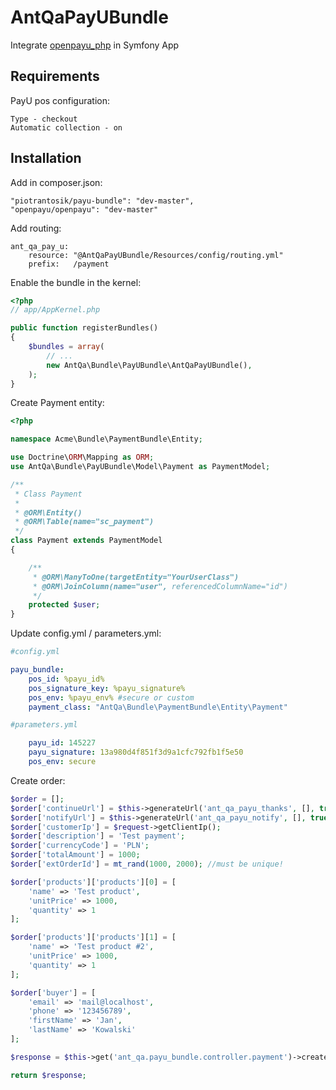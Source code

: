 AntQaPayUBundle
===========================
Integrate [openpayu_php](https://github.com/PayU/openpayu_php) in Symfony App

Requirements
------------

PayU pos configuration:

    Type - checkout
    Automatic collection - on

Installation
------------

Add in composer.json:

    "piotrantosik/payu-bundle": "dev-master",
    "openpayu/openpayu": "dev-master"

Add routing:

    ant_qa_pay_u:
        resource: "@AntQaPayUBundle/Resources/config/routing.yml"
        prefix:   /payment


Enable the bundle in the kernel:

``` php
<?php
// app/AppKernel.php

public function registerBundles()
{
    $bundles = array(
        // ...
        new AntQa\Bundle\PayUBundle\AntQaPayUBundle(),
    );
}
```

Create Payment entity:

```php
<?php

namespace Acme\Bundle\PaymentBundle\Entity;

use Doctrine\ORM\Mapping as ORM;
use AntQa\Bundle\PayUBundle\Model\Payment as PaymentModel;

/**
 * Class Payment
 *
 * @ORM\Entity()
 * @ORM\Table(name="sc_payment")
 */
class Payment extends PaymentModel
{

    /**
     * @ORM\ManyToOne(targetEntity="YourUserClass")
     * @ORM\JoinColumn(name="user", referencedColumnName="id")
     */
    protected $user;
}

```

Update config.yml / parameters.yml:

```yml
#config.yml

payu_bundle:
    pos_id: %payu_id%
    pos_signature_key: %payu_signature%
    pos_env: %payu_env% #secure or custom
    payment_class: "AntQa\Bundle\PaymentBundle\Entity\Payment"
```

```yml
#parameters.yml

    payu_id: 145227
    payu_signature: 13a980d4f851f3d9a1cfc792fb1f5e50
    pos_env: secure
```

Create order:

``` php
$order = [];
$order['continueUrl'] = $this->generateUrl('ant_qa_payu_thanks', [], true);
$order['notifyUrl'] = $this->generateUrl('ant_qa_payu_notify', [], true);
$order['customerIp'] = $request->getClientIp();
$order['description'] = 'Test payment';
$order['currencyCode'] = 'PLN';
$order['totalAmount'] = 1000;
$order['extOrderId'] = mt_rand(1000, 2000); //must be unique!

$order['products']['products'][0] = [
    'name' => 'Test product',
    'unitPrice' => 1000,
    'quantity' => 1
];

$order['products']['products'][1] = [
    'name' => 'Test product #2',
    'unitPrice' => 1000,
    'quantity' => 1
];

$order['buyer'] = [
    'email' => 'mail@localhost',
    'phone' => '123456789',
    'firstName' => 'Jan',
    'lastName' => 'Kowalski'
];

$response = $this->get('ant_qa.payu_bundle.controller.payment')->createOrder($order);

return $response;
```
